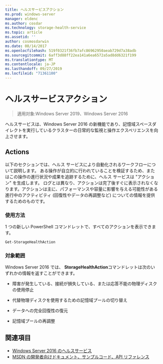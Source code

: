```yaml
---
title: ヘルスサービスアクション
ms.prod: windows-server
manager: eldenc
ms.author: cosdar
ms.technology: storage-health-service
ms.topic: article
ms.assetid: ''
author: cosmosdarwin
ms.date: 08/14/2017
ms.openlocfilehash: 519f0321f36fb7afc86962950aeab729d7a38adb
ms.sourcegitcommit: 6aff3d88ff22ea141a6ea6572a5ad8dd6321f199
ms.translationtype: MT
ms.contentlocale: ja-JP
ms.lasthandoff: 09/27/2019
ms.locfileid: "71361100"
---
```

# <a name="health-service-actions"></a>ヘルスサービスアクション

> 適用対象:Windows Server 2019、Windows Server 2016

ヘルスサービスは、Windows Server 2016 の新機能であり、記憶域スペースダイレクトを実行しているクラスターの日常的な監視と操作エクスペリエンスを向上させます。

## <a name="actions"></a>Actions  

以下のセクションでは、ヘルス サービスにより自動化されるワークフローについて説明します。 ある操作が自立的に行われていることを検証するため、またはこの操作の進行状況や成果を追跡するために、ヘルス サービスは "アクション" を生成します。 ログとは異なり、アクションは完了後すぐに表示されなくなります。アクションは主に、パフォーマンスや容量に影響を与える可能性がある進行中のアクティビティ (回復性やデータの再調整など) についての情報を提供するためのものです。  

### <a name="usage"></a>使用方法  

1 つの新しい PowerShell コマンドレットで、すべてのアクションを表示できます。  

```PowerShell
Get-StorageHealthAction  
```

### <a name="coverage"></a>対象範囲  

Windows Server 2016 では、 **StorageHealthAction**コマンドレットは次のいずれかの情報を返すことができます。  

-   障害が発生している、接続が損失している、または応答不能の物理ディスクの使用停止  

-   代替物理ディスクを使用するための記憶域プールの切り替え  

-   データへの完全回復性の復元  

-   記憶域プールの再調整  

## <a name="see-also"></a>関連項目

- [Windows Server 2016 のヘルスサービス](health-service-overview.md)
- [MSDN の開発者向けドキュメント、サンプルコード、API リファレンス](https://msdn.microsoft.com/windowshealthservice)
